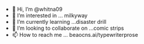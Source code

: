 - 👋 Hi, I’m @whitna09
- 👀 I’m interested in ... milkyway
- 🌱 I’m currently learning ...disaster drill
- 💞️ I’m looking to collaborate on ...comic strips
- 📫 How to reach me ... beaocns.ai/typewriterprose

<!---
whitna09/whitna09 is a ✨ special ✨ repository because its `README.md` (this file) appears on your GitHub profile.
You can click the Preview link to take a look at your changes.
--->
